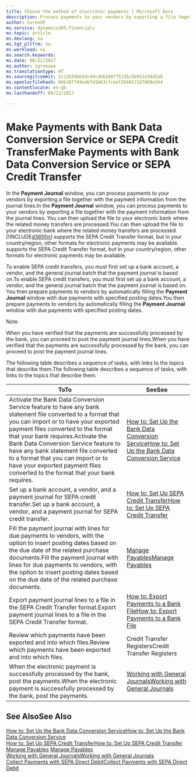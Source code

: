 ```yaml
---
title: Choose the method of electronic payments | Microsoft Docs
description: Process payments to your vendors by exporting a file together with the payment information from the journal lines.
author: SorenGP
ms.service: dynamics365-financials
ms.topic: article
ms.devlang: na
ms.tgt_pltfrm: na
ms.workload: na
ms.search.keywords: 
ms.date: 08/21/2017
ms.author: sgroespe
ms.translationtype: HT
ms.sourcegitcommit: 2c13559bb3dc44cdb61697f5135c5b931e34d2a8
ms.openlocfilehash: bbb38f7d4a4b7d1b63cfceef2640172d7b69e364
ms.contentlocale: en-gb
ms.lasthandoff: 09/22/2017

---
```

# <a name="make-payments-with-bank-data-conversion-service-or-sepa-credit-transfer"></a><span data-ttu-id="8f6c2-103">Make Payments with Bank Data Conversion Service or SEPA Credit Transfer</span><span class="sxs-lookup"><span data-stu-id="8f6c2-103">Make Payments with Bank Data Conversion Service or SEPA Credit Transfer</span></span>
<span data-ttu-id="8f6c2-104">In the **Payment Journal** window, you can process payments to your vendors by exporting a file together with the payment information from the journal lines.</span><span class="sxs-lookup"><span data-stu-id="8f6c2-104">In the **Payment Journal** window, you can process payments to your vendors by exporting a file together with the payment information from the journal lines.</span></span> <span data-ttu-id="8f6c2-105">You can then upload the file to your electronic bank where the related money transfers are processed.</span><span class="sxs-lookup"><span data-stu-id="8f6c2-105">You can then upload the file to your electronic bank where the related money transfers are processed.</span></span> [!INCLUDE[d365fin](includes/d365fin_md.md)]<span data-ttu-id="8f6c2-106"> supports the SEPA Credit Transfer format, but in your country/region, other formats for electronic payments may be available.</span><span class="sxs-lookup"><span data-stu-id="8f6c2-106"> supports the SEPA Credit Transfer format, but in your country/region, other formats for electronic payments may be available.</span></span>   

 <span data-ttu-id="8f6c2-107">To enable SEPA credit transfers, you must first set up a bank account, a vendor, and the general journal batch that the payment journal is based on.</span><span class="sxs-lookup"><span data-stu-id="8f6c2-107">To enable SEPA credit transfers, you must first set up a bank account, a vendor, and the general journal batch that the payment journal is based on.</span></span> <span data-ttu-id="8f6c2-108">You then prepare payments to vendors by automatically filling the **Payment Journal** window with due payments with specified posting dates.</span><span class="sxs-lookup"><span data-stu-id="8f6c2-108">You then prepare payments to vendors by automatically filling the **Payment Journal** window with due payments with specified posting dates.</span></span>  

> [!NOTE]  
>  <span data-ttu-id="8f6c2-109">When you have verified that the payments are successfully processed by the bank, you can proceed to post the payment journal lines.</span><span class="sxs-lookup"><span data-stu-id="8f6c2-109">When you have verified that the payments are successfully processed by the bank, you can proceed to post the payment journal lines.</span></span>  

 <span data-ttu-id="8f6c2-110">The following table describes a sequence of tasks, with links to the topics that describe them.</span><span class="sxs-lookup"><span data-stu-id="8f6c2-110">The following table describes a sequence of tasks, with links to the topics that describe them.</span></span>   

|<span data-ttu-id="8f6c2-111">**To**</span><span class="sxs-lookup"><span data-stu-id="8f6c2-111">**To**</span></span>|<span data-ttu-id="8f6c2-112">**See**</span><span class="sxs-lookup"><span data-stu-id="8f6c2-112">**See**</span></span>|  
|------------|-------------|  
|<span data-ttu-id="8f6c2-113">Activate the Bank Data Conversion Service feature to have any bank statement file converted to a format that you can import or to have your exported payment files converted to the format that your bank requires.</span><span class="sxs-lookup"><span data-stu-id="8f6c2-113">Activate the Bank Data Conversion Service feature to have any bank statement file converted to a format that you can import or to have your exported payment files converted to the format that your bank requires.</span></span>|[<span data-ttu-id="8f6c2-114">How to: Set Up the Bank Data Conversion Service</span><span class="sxs-lookup"><span data-stu-id="8f6c2-114">How to: Set Up the Bank Data Conversion Service</span></span>](bank-how-setup-bank-statement-service.md)|  
|<span data-ttu-id="8f6c2-115">Set up a bank account, a vendor, and a payment journal for SEPA credit transfer.</span><span class="sxs-lookup"><span data-stu-id="8f6c2-115">Set up a bank account, a vendor, and a payment journal for SEPA credit transfer.</span></span>|[<span data-ttu-id="8f6c2-116">How to: Set Up SEPA Credit Transfer</span><span class="sxs-lookup"><span data-stu-id="8f6c2-116">How to: Set Up SEPA Credit Transfer</span></span>](finance-how-to-set-up-sepa-credit-transfer.md)|  
|<span data-ttu-id="8f6c2-117">Fill the payment journal with lines for due payments to vendors, with the option to insert posting dates based on the due date of the related purchase documents.</span><span class="sxs-lookup"><span data-stu-id="8f6c2-117">Fill the payment journal with lines for due payments to vendors, with the option to insert posting dates based on the due date of the related purchase documents.</span></span>|[<span data-ttu-id="8f6c2-118">Manage Payables</span><span class="sxs-lookup"><span data-stu-id="8f6c2-118">Manage Payables</span></span>](payables-manage-payables.md)|  
|<span data-ttu-id="8f6c2-119">Export payment journal lines to a file in the SEPA Credit Transfer format.</span><span class="sxs-lookup"><span data-stu-id="8f6c2-119">Export payment journal lines to a file in the SEPA Credit Transfer format.</span></span>|[<span data-ttu-id="8f6c2-120">How to: Export Payments to a Bank File</span><span class="sxs-lookup"><span data-stu-id="8f6c2-120">How to: Export Payments to a Bank File</span></span>](payables-how-export-payments-bank-file.md)|  
|<span data-ttu-id="8f6c2-121">Review which payments have been exported and into which files.</span><span class="sxs-lookup"><span data-stu-id="8f6c2-121">Review which payments have been exported and into which files.</span></span>|<span data-ttu-id="8f6c2-122">Credit Transfer Registers</span><span class="sxs-lookup"><span data-stu-id="8f6c2-122">Credit Transfer Registers</span></span>|  
|<span data-ttu-id="8f6c2-123">When the electronic payment is successfully processed by the bank, post the payments.</span><span class="sxs-lookup"><span data-stu-id="8f6c2-123">When the electronic payment is successfully processed by the bank, post the payments.</span></span>|[<span data-ttu-id="8f6c2-124">Working with General Journals</span><span class="sxs-lookup"><span data-stu-id="8f6c2-124">Working with General Journals</span></span>](ui-work-general-journals.md)|  

## <a name="see-also"></a><span data-ttu-id="8f6c2-125">See Also</span><span class="sxs-lookup"><span data-stu-id="8f6c2-125">See Also</span></span>  
[<span data-ttu-id="8f6c2-126">How to: Set Up the Bank Data Conversion Service</span><span class="sxs-lookup"><span data-stu-id="8f6c2-126">How to: Set Up the Bank Data Conversion Service</span></span>](bank-how-setup-bank-statement-service.md)  
[<span data-ttu-id="8f6c2-127">How to: Set Up SEPA Credit Transfer</span><span class="sxs-lookup"><span data-stu-id="8f6c2-127">How to: Set Up SEPA Credit Transfer</span></span>](finance-how-to-set-up-sepa-credit-transfer.md)  
<span data-ttu-id="8f6c2-128">[Manage Payables](payables-manage-payables.md) </span><span class="sxs-lookup"><span data-stu-id="8f6c2-128">[Manage Payables](payables-manage-payables.md) </span></span>  
[<span data-ttu-id="8f6c2-129">Working with General Journals</span><span class="sxs-lookup"><span data-stu-id="8f6c2-129">Working with General Journals</span></span>](ui-work-general-journals.md)  
[<span data-ttu-id="8f6c2-130">Collect Payments with SEPA Direct Debit</span><span class="sxs-lookup"><span data-stu-id="8f6c2-130">Collect Payments with SEPA Direct Debit</span></span>](finance-collect-payments-with-sepa-direct-debit.md)   

